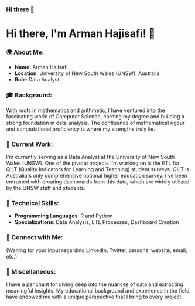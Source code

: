 ### Hi there 👋

# Hi there, I'm Arman Hajisafi! 👋

### 🌍 About Me:
- **Name**: Arman Hajisafi
- **Location**: University of New South Wales (UNSW), Australia
- **Role**: Data Analyst

### 🎓 Background:
With roots in mathematics and arithmetic, I have ventured into the fascinating world of Computer Science, earning my degree and building a strong foundation in data analysis. The confluence of mathematical rigour and computational proficiency is where my strengths truly lie.

### 💼 Current Work:
I'm currently serving as a Data Analyst at the University of New South Wales (UNSW). One of the pivotal projects I'm working on is the ETL for QILT (Quality Indicators for Learning and Teaching) student surveys. QILT is Australia's only comprehensive national higher education survey. I've been entrusted with creating dashboards from this data, which are widely utilized by the UNSW staff and students.

### 🔧 Technical Skills:
- **Programming Languages**: R and Python
- **Specializations**: Data Analysis, ETL Processes, Dashboard Creation

### 🤝 Connect with Me:
(Waiting for your input regarding LinkedIn, Twitter, personal website, email, etc.)

### 📌 Miscellaneous:
I have a penchant for diving deep into the nuances of data and extracting meaningful insights. My educational background and experience in the field have endowed me with a unique perspective that I bring to every project.
